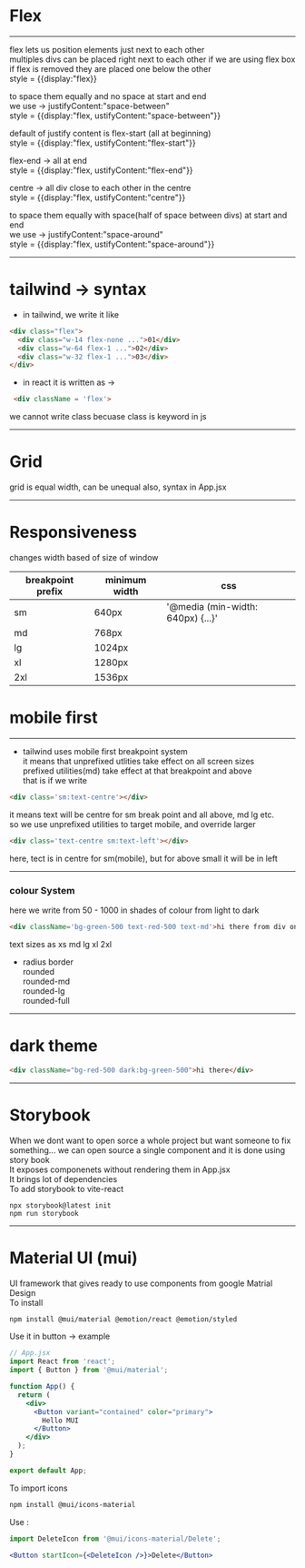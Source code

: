 # Flex
---------------------------------------------------------------------------
flex lets us position elements just next to each other  
 multiples divs can be placed right next to each other if we are using flex box  
 if flex is removed they are placed one below the other  
 style = {{display:"flex}}

to space them equally and no space at start and end  
 we use -> justifyContent:"space-between"  
 style = {{display:"flex, ustifyContent:"space-between"}}  

 default of justify content is flex-start (all at beginning)  
 style = {{display:"flex, ustifyContent:"flex-start"}}  

 flex-end -> all at end   
style = {{display:"flex, ustifyContent:"flex-end"}}   

 centre -> all div close to each other in the centre   
style = {{display:"flex, ustifyContent:"centre"}}   

 to space them equally with space(half of space between divs) at start and end  
 we use -> justifyContent:"space-around"  
 style = {{display:"flex, ustifyContent:"space-around"}}  

- ------------------------------------------------------------------------


 # tailwind -> syntax

 - in tailwind, we write it like 

```html
<div class="flex">
  <div class="w-14 flex-none ...">01</div>
  <div class="w-64 flex-1 ...">02</div>
  <div class="w-32 flex-1 ...">03</div>
</div>
```

- in react it is written as -> 
```html
 <div className = 'flex'>
```
 we cannot write class becuase class is keyword in js

--------------------------------------------------------------------------------------

# Grid
 grid is equal width, can be unequal also, syntax in App.jsx 

---------------------------------------------------------------------------------------------

# Responsiveness 
changes width based of size of window 

|   breakpoint prefix |  minimum width   |    css    |
| --------------------|------------------|-----------|
|        sm           |     640px        | '@media (min-width: 640px) {...}' |
|        md           |     768px        |                |
|        lg           |     1024px       |                 |
|        xl           |     1280px       |              |
|        2xl          |     1536px       |              |

# mobile first 
---------------------------
- tailwind uses mobile first breakpoint system  
it means that unprefixed utlities take effect on all screen sizes  
prefixed utilities(md) take effect at that breakpoint and above  
that is if we write  
```html
<div class='sm:text-centre'></div>
```
it means text will be centre for sm break point and all above, md lg etc.  
so we use unprefixed utilities to target mobile, and override larger  
```html
<div class='text-centre sm:text-left'></div>
```
here, tect is in centre for sm(mobile), but for above small it will be in left 

------------------------------------------------------
### colour System 
here we write from 50 - 1000 in shades of colour from light to dark  
```html
<div className='bg-green-500 text-red-500 text-md'>hi there from div one</div>
```  
text sizes as xs md lg xl 2xl  
- radius border  
rounded  
rounded-md  
rounded-lg  
rounded-full  

--------------------------
# dark theme
```html
<div className="bg-red-500 dark:bg-green-500">hi there</div> 
```

---------------------
# Storybook 
When we dont want to open sorce a whole project but want someone to fix something... we can open source a single component and it is done using story book  
It exposes componenets without rendering them in App.jsx  
It brings lot of dependencies  
To add storybook to vite-react 
```
npx storybook@latest init
npm run storybook
```

----------------
# Material UI (mui)
UI framework that gives ready to use components from google Matrial Design  
To install 
```bash
npm install @mui/material @emotion/react @emotion/styled
```
Use it in button -> example
```jsx
// App.jsx
import React from 'react';
import { Button } from '@mui/material';

function App() {
  return (
    <div>
      <Button variant="contained" color="primary">
        Hello MUI
      </Button>
    </div>
  );
}

export default App;
```
To import icons 
```bash
npm install @mui/icons-material
```
Use :
```jsx
import DeleteIcon from '@mui/icons-material/Delete';

<Button startIcon={<DeleteIcon />}>Delete</Button>
```